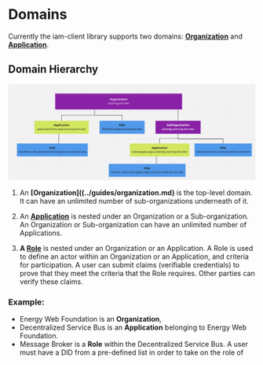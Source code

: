 # Domains

Currently the iam-client library supports two domains: **[Organization](../guides/organization.md)** and **[Application](../guides/application/md)**. 

## Domain Hierarchy

![Domain Hierarchy](../images/domainHierarchy.png)

1. An **[Organization]((../guides/organization.md)** is the top-level domain. It can have an unlimited number of sub-organizations underneath of it. 

2. An **[Application](../guides/application.md)** is nested under an Organization or a Sub-organization. An Organization or Sub-organization can have an unlimited number of Applications. 

3. **A [Role](../guides/role.md)** is nested under an Organization or an Application. A Role is used to define an actor within an Organization or an Application, and criteria for participation. A user can submit claims (verifiable credentials) to prove that they meet the criteria that the Role requires. Other parties can verify these claims.

### Example:
- Energy Web Foundation is an **Organization**,
- Decentralized Service Bus is an **Application** belonging to Energy Web Foundation.
- Message Broker is a **Role** within the Decentralized Service Bus. A user must have a DID from a pre-defined list in order to take on the role of 



